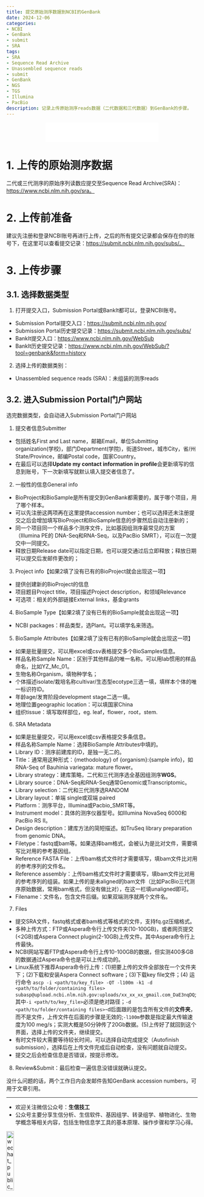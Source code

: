 ```yaml
---
title: 提交原始测序数据到NCBI的GenBank
date: 2024-12-06
categories: 
- NCBI
- GenBank
- submit
- SRA
tags:
- SRA
- Sequence Read Archive
- Unassembled sequence reads
- submit
- GenBank
- NGS
- TGS
- Illumina
- PacBio
description: 记录上传原始测序reads数据（二代数据和三代数据）到GenBank的步骤。
---
```


<div align="middle"><iframe frameborder="no" border="0" marginwidth="0" marginheight="0" width=298 height=52 src="//music.163.com/outchain/player?type=2&id=1392871582&auto=1&height=32"></iframe></div>

# 1. 上传的原始测序数据
二代或三代测序的原始序列读数应提交至Sequence Read Archive(SRA)：https://www.ncbi.nlm.nih.gov/sra。

# 2. 上传前准备
建议先注册和登录NCBI账号再进行上传，之后的所有提交记录都会保存在你的账号下，在这里可以查看提交记录：https://submit.ncbi.nlm.nih.gov/subs/。

# 3. 上传步骤
## 3.1. 选择数据类型
1. 打开提交入口，Submission Portal或BankIt都可以，登录NCBI账号。
- Submission Portal提交入口：https://submit.ncbi.nlm.nih.gov/
- Submission Portal历史提交记录：https://submit.ncbi.nlm.nih.gov/subs/
- BankIt提交入口：https://www.ncbi.nlm.nih.gov/WebSub
- BankIt历史提交记录：https://www.ncbi.nlm.nih.gov/WebSub/?tool=genbank&form=history
2. 选择上传的数据类别：
- Unassembled sequence reads (SRA)：未组装的测序reads
## 3.2. 进入Submission Portal门户网站
选完数据类型，会自动进入Submission Portal门户网站
1. 提交者信息Submitter
- 包括姓名First and Last name，邮箱Email，单位Submitting organization(学校)，部门Department(学院)，街道Street，城市City，省/州State/Province，邮编Postal code，国家Country。
- 在最后可以选择**Update my contact information in profile**会更新填写的信息到账号，下一次新填写就默认填入提交者信息了。
2. 一般性的信息General info
- BioProject和BioSample是所有提交到GenBank都需要的，属于哪个项目，用了哪个样本。
- 可以先注册这两项再在这里提供accession number；也可以选择还未注册提交之后会增加填写BioProject和BioSample信息的步骤然后自动注册新的；
- 同一个项目同一个样品多个测序文件，比如基因组测序最常见的方案（Illumina PE的 DNA-Seq和RNA-Seq，以及PacBio SMRT），可以在一次提交中一同提交。
- 释放日期Release date可以指定日期，也可以提交通过后立即释放；释放日期可以提交后发邮件更改的；
3. Project info【如果2填了没有已有的BioProject就会出现这一项】
- 提供创建新的BioProject的信息
- 项目题目Project title，项目描述Project description，和领域Relevance 
- 可选项：相关的外部链接External links，基金grants
4. BioSample Type【如果2填了没有已有的BioSample就会出现这一项】
- NCBI packages：样品类型，选Plant。可以填学名来筛选。
5. BioSample Attributes【如果2填了没有已有的BioSample就会出现这一项】
- 如果是批量提交，可以用excel或csv表格提交多个BioSamples信息。
- 样品名称Sample Name：区别于其他样品的唯一名称。可以用lab惯用的样品命名，比如YZ_Mc_01。
- 生物名称Organism，填物种学名；
- 个体描述isolate/栽培名称cultivar/生态型ecotype三选一填，填样本个体的唯一标识符ID。
- 年龄age/发育阶段development stage二选一填。
- 地理位置geographic location：可以填国家China
- 组织tissue：填写取样部位，eg. leaf，flower，root，stem.
6. SRA Metadata
- 如果是批量提交，可以用excel或csv表格提交多条信息。
- 样品名称Sample Name：选择BioSample Attributes中填的。
- Library ID：测序前建库的ID，是独一无二的。
- Title：通常用这种形式：{methodology} of {organism}:{sample info}，如RNA-Seq of Bauhinia variegata: mature flower。
- Library strategy：建库策略，二代和三代测序选全基因组测序**WGS**。
- Library source：DNA-Seq和RNA-Seq通常Genomic或Transcriptomic。
- Library selection：二代和三代测序选RANDOM
- Library layout：单端 single或双端 paired
- Platform：测序平台，Illumina或Pacbio_SMRT等。
- Instrument model：具体的测序仪器型号。如Illumina NovaSeq 6000和PacBio RS II。
- Design description：建库方法的简短描述。如TruSeq library preparation from genomic DNA。
- Filetype：fastq或bam等。如果选择bam格式，会被认为是比对文件，需要填写比对用的参考基因组。
- Reference FASTA File：上传bam格式文件时才需要填写，填bam文件比对用的参考序列的文件名。
- Reference assembly：上传bam格式文件时才需要填写，填bam文件比对用的参考序列的组装。如果上传的是未aligned的bam文件（比如PacBio三代测序原始数据，常用bam格式，但没有做比对），在这一栏填unaligned即可。
- Filename：文件名，包含文件后缀。如果双端测序就两个文件名。
7. Files
- 提交SRA文件，fastq格式或者bam格式等格式的文件，支持fq.gz压缩格式。
- 多种上传方式：FTP或Aspera命令行上传文件夹(10-100GB)，或者网页提交(<2GB)或Aspera Connect plugin(2-10GB)上传文件。其中Aspera命令行上传最快。
- NCBI网站写着FTP或Aspera命令行上传10-100GB的数据，但实测400多GB的数据通过Aspera命令也是可以上传成功的。
- Linux系统下推荐Aspera命令行上传：(1)把要上传的文件全部放在一个文件夹下；(2)下载和安装Aspera Connect software；(3)下载key file文件；(4) 运行命令 `ascp -i <path/to/key_file> -QT -l100m -k1 -d <path/to/folder/containing files> subasp@upload.ncbi.nlm.nih.gov:uploads/xx_xx_xx_gmail.com_DaE3nqDQ`;其中`-i <path/to/key_file>`必须是绝对路径；`-d <path/to/folder/containing files>`-d后面跟的是包含所有文件的**文件夹**，而不是文件，上传文件在后面的步骤是无效的;`-l100m`参数是指定最大传输速度为100 meg/s；实测大概是50分钟传了20Gb数据。(5)上传好了就回到这个界面，选择上传的文件夹，继续提交。
- 有时文件较大需要等待较长时间，可以选择自动完成提交（Autofinish submission），选择后在上传文件完成后自动检查，没有问题就自动提交。
- 提交之后会检查信息是否错误，按提示修改。
8. Review&Submit：最后检查一遍信息没错误就确认提交。


没什么问题的话，两个工作日内会发邮件告知GenBank accession numbers，可用于文章引用。

-------

- 欢迎关注微信公众号：**生信技工**
- 公众号主要分享生信分析、生信软件、基因组学、转录组学、植物进化、生物学概念等相关内容，包括生物信息学工具的基本原理、操作步骤和学习心得。

<img src="https://github.com/yanzhongsino/yanzhongsino.github.io/blob/hexo/source/wechat/Wechat_public_qrcode.jpg?raw=true" width=20% title="wechat_public_QRcode.png" align=center/>